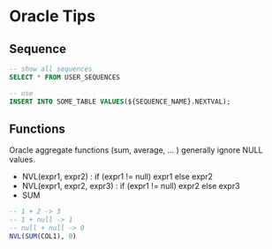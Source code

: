 # Oracle Tips

## Sequence

```sql
-- show all sequences
SELECT * FROM USER_SEQUENCES  

-- use
INSERT INTO SOME_TABLE VALUES(${SEQUENCE_NAME}.NEXTVAL);
```

## Functions

Oracle aggregate functions (sum, average, ... ) generally ignore NULL values. 

- NVL(expr1, expr2) : if (expr1 != null) expr1 else expr2
- NVL(expr1, expr2, expr3) : if (expr1 != null) expr2 else expr3
- SUM

```sql
-- 1 + 2 -> 3
-- 1 + null -> 1
-- null + null -> 0
NVL(SUM(COL1), 0)
```
